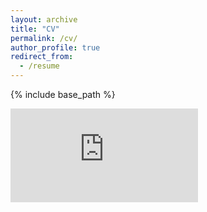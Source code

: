 ```yaml
---
layout: archive
title: "CV"
permalink: /cv/
author_profile: true
redirect_from:
  - /resume
---
```


{% include base_path %}

<embed src="https://dlmed.github.io/files/CV.pdf" type="application/pdf" />